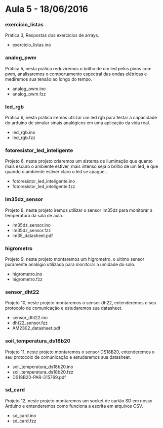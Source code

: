# Aula 5 - 18/06/2016


### exercicio_listas

Pratica 3, Respostas dos exercícios de arrays.   

* exercicio_listas.ino

### analog_pwm

Prática 5, nesta prática reduziremos o brilho de um led pelos pinos com pwm, analisaremos o comportamento espectral 
das ondas elétricas e mediremos sua tensão ao longo do tempo.

* analog_pwm.ino
* analog_pwm.fzz

### led_rgb

Pratica 6, nesta prática iremos utilizar um led rgb para testar a capacidade do arduino de simular sinais analógicos
em uma aplicação da vida real.
 
 * led_rgb.ino
 * led_rgb.fzz
 
### fotoresistor_led_inteligente

Projeto 6, neste projeto criaremos um sistema de iluminação que quanto mais escuro o ambiente estiver, 
mais intenso seja o brilho de um led, e que quando o ambiente estiver claro o led se apague..  

* fotoresistor_led_inteligente.ino 
* fotoresistor_led_inteligente.fzz


### lm35dz_sensor

Projeto 8, neste projeto iremos utilizar o sensor lm35dz para monitorar a temperatura da sala de aula.

* lm35dz_sensor.ino
* lm35dz_sensor.fzz
* lm35_datasheet.pdf

### higrometro

Projeto 9, neste projeto montaremos um higrometro, o ultimo sensor puramente analógio utilizado para monitorar a 
umidade do solo.

* higrometro.ino
* higrometro.fzz

### sensor_dht22

Projeto 10, neste projeto montaremos o sensor dh22, entenderemos o seu protocolo de comunicação e estudaremos
sua datasheet.

* sensor_dht22.ino
* dht22_sensor.fzz
* AM2302_datasheet.pdf

### soil_temperatura_ds18b20

Projeto 11, neste projeto montaremos o sensor DS18B20, entenderemos o seu protocolo de comunicação e estudaremos
sua datasheet.

* soil_temperatura_ds18b20.ino
* soil_temperatura_ds18b20.fzz
* DS18B20-PAR-315769.pdf

### sd_card

Projeto 12, neste projeto montaremos um socket de cartão SD em nosso Arduino e entenderemos como funciona a escrita
em arquivos CSV.
 
 * sd_card.ino
 * sd_card.fzz